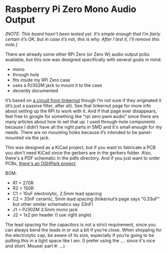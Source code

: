 Raspberry Pi Zero Mono Audio Output
===================================

_[NOTE: This board hasn’t been tested yet. It’s simple enough that I’m fairly certain it’s OK, but in case it’s not, this is why. After I test it, I’ll remove this note.]_

There are already some other RPi Zero (or Zero W) audio output pcbs available, but this one was designed specifically with several goals in mind:

- mono
- through hole
- fits inside my RPi Zero case
- uses a PJ302M jack to mount it to the case
- decently documented

It’s based on [a circuit from tinkernut](http://www.tinkernut.com/2017/04/adding-audio-output-raspberry-pi-zero-tinkernut-workbench/) though I’m not sure if they originated it (it’s just a passive filter, after all). See that tinkernut page for more info about setting up the RPi to work with it. And if that page ever disappears, feel free to google for something like “rpi zero pwm audio” since there are many articles about how to set that up. I used through-hole components because I didn’t have all the right parts in SMD and it's small enough for my needs. There are no mounting holes because it’s intended to be panel-mounted via the jack.

This was designed as a KiCad project, but if you want to fabricate a PCB you don't need KiCad since the gerbers are in the gerbers folder. Also, there's a PDF schematic in the pdfs directory. And if you just want to order PCBs, [there's an OSHPark project](https://oshpark.com/shared_projects/ILTMx6KX).

BOM:

- R1 = 270R
- R2 = 150R
- C1 = 10uF electrolytic, 2.5mm lead spacing
- C2 = 33nF ceramic, 5mm lead spacing (tinkernut’s page says “0.33uF” but other similar schematics say 33nF)
- J1 = PJ302M 3.5mm mono jack
- J2 = 1x2 pin header (I use right angle)

The lead spacing for the capacitors is not a strict requirement, since you can always bend the leads in or out a bit if you’re close. When shopping for the electrolytic cap, be aware of its size, especially if you’re going to be putting this in a tight space like I am. (I prefer using the .... since it's nice and short. Mouser part #: ...)

